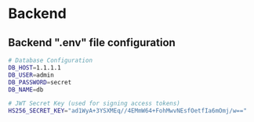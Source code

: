 # Backend
## Backend ".env" file configuration

```bash
# Database Configuration
DB_HOST=1.1.1.1
DB_USER=admin
DB_PASSWORD=secret
DB_NAME=db

# JWT Secret Key (used for signing access tokens)
HS256_SECRET_KEY="ad1WyA+3YSXMEq//4EMmW64+FohMwvNEsfOetfIa6mOmj/w=="
```